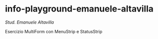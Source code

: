 # info-playground-emanuele-altavilla

_Stud. Emanuele Altavilla_

Esercizio MultiForm con MenuStrip e StatusStrip